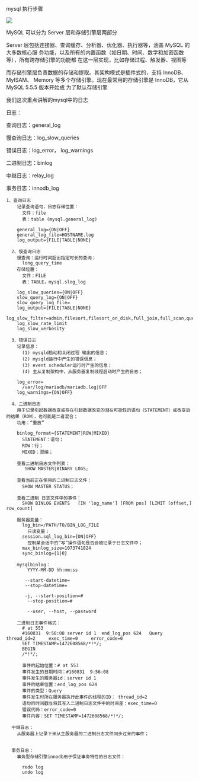 mysql 执行步骤

![](https://github.com/wulimax/blogs/blob/master/img/mysql_log_1.png)

MySQL 可以分为 Server 层和存储引擎层两部分

Server 层包括连接器、查询缓存、分析器、优化器、执行器等，涵盖 MySQL 的大多数核心服 务功能，以及所有的内置函数（如日期、时间、数学和加密函数等），所有跨存储引擎的功能都 在这一层实现，比如存储过程、触发器、视图等

而存储引擎层负责数据的存储和提取。其架构模式是插件式的，支持 InnoDB、MyISAM、 Memory 等多个存储引擎。现在最常用的存储引擎是 InnoDB，它从 MySQL 5.5.5 版本开始成 为了默认存储引擎

我们这次重点讲解的mysql中的日志

日志：

查询日志：general_log

慢查询日志：log_slow_queries

错误日志：log_error， log_warnings

二进制日志：binlog

中继日志：relay_log

事务日志：innodb_log



```
1、查询日志
    记录查询语句，日志存储位置：
      文件：file
      表：table (mysql.general_log)
      
    general_log={ON|OFF}
    general_log_file=HOSTNAME.log 
    log_output={FILE|TABLE|NONE}
    
  2、慢查询日志
    慢查询：运行时间超出指定时长的查询；
      long_query_time
    存储位置：
      文件：FILE
      表：TABLE，mysql.slog_log
      
    log_slow_queries={ON|OFF}
    slow_query_log={ON|OFF}
    slow_query_log_file=
    log_output={FILE|TABLE|NONE}
    log_slow_filter=admin,filesort,filesort_on_disk,full_join,full_scan,query_cache,query_cache_miss,tmp_table,tmp_table_on_disk
    log_slow_rate_limit
    log_slow_verbosity
    
  3、错误日志
    记录信息：
      (1) mysqld启动和关闭过程 输出的信息； 
      (2) mysqld运行中产生的错误信息； 
      (3) event scheduler运行时产生的信息；
      (4) 主从复制架构中，从服务器复制线程启动时产生的日志；
      
    log_error=
      /var/log/mariadb/mariadb.log|OFF
    log_warnings={ON|OFF}
    
  4、二进制日志
    用于记录引起数据改变或存在引起数据改变的潜在可能性的语句（STATEMENT）或改变后的结果（ROW），也可能是二者混合；
    功用：“重放”
    
    binlog_format={STATEMENT|ROW|MIXED}
      STATEMENT：语句；
      ROW：行；
      MIXED：混编；
      
    查看二进制日志文件列表：
       SHOW MASTER|BINARY LOGS;
       
    查看当前正在使用的二进制日志文件：
      SHOW MASTER STATUS；
      
    查看二进制 日志文件中的事件：
      SHOW BINLOG EVENTS   [IN 'log_name'] [FROM pos] [LIMIT [offset,] row_count]
      
    服务器变量：
      log_bin=/PATH/TO/BIN_LOG_FILE
        只读变量；
      session.sql_log_bin={ON|OFF}
        控制某会话中的“写”操作语句是否会被记录于日志文件中；
      max_binlog_size=1073741824
      sync_binlog={1|0}
      
    mysqlbinlog：
        YYYY-MM-DD hh:mm:ss
      
       --start-datetime=
       --stop-datetime=
       
       -j, --start-position=#
        --stop-position=#
        
        --user, --host, --password
      
    二进制日志事件格式：
      # at 553
      #160831  9:56:08 server id 1  end_log_pos 624   Query   thread_id=2     exec_time=0     error_code=0
      SET TIMESTAMP=1472608568/*!*/;
      BEGIN
      /*!*/;
      
      事件的起始位置：# at 553
      事件发生的日期时间：#160831  9:56:08
      事件发生的服务器id：server id 1
      事件的结束位置：end_log_pos 624
      事件的类型：Query
      事件发生时所在服务器执行此事件的线程的ID： thread_id=2 
      语句的时间戳与将其写入二进制日志文件中的时间差：exec_time=0
      错误代码：error_code=0
      事件内容：SET TIMESTAMP=1472608568/*!*/;
      
  中继日志：
    从服务器上记录下来从主服务器的二进制日志文件同步过来的事件；
    
    
  事务日志：
    事务型存储引擎innodb用于保证事务特性的日志文件：
      
      redo log 
      undo log
```